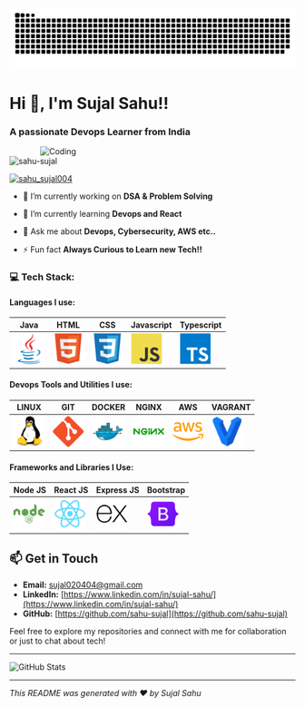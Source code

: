 <div align="center">
  <picture>
  <source
    media="(prefers-color-scheme: light)"
    srcset="https://raw.githubusercontent.com/platane/snk/output/github-contribution-grid-snake-dark.svg"
  />
  <source
    media="(prefers-color-scheme: light)"
    srcset="https://raw.githubusercontent.com/platane/snk/output/github-contribution-grid-snake.svg"
  />
  <img
    alt="github contribution grid snake animation"
    src="https://raw.githubusercontent.com/platane/snk/output/github-contribution-grid-snake.svg"
  />
</picture>
</div>

<h1 align="left">Hi 👋, I'm Sujal Sahu!!</h1>
<h3 align="left">A passionate Devops Learner from India</h3>
<img align="right" alt="Coding" width="450" src="https://i.pinimg.com/originals/81/17/8b/81178b47a8598f0c81c4799f2cdd4057.gif">

<p align="left"> <img src="https://komarev.com/ghpvc/?username=sahu-sujal&label=Profile%20views&color=0e75b6&style=flat" alt="sahu-sujal" /> </p>

<p align="left"> <a href="https://twitter.com/sahu_sujal004" target="blank"><img src="https://img.shields.io/twitter/follow/sahu_sujal004?logo=twitter&style=for-the-badge" alt="sahu_sujal004" /></a> </p>

- 🔭 I’m currently working on **DSA & Problem Solving**

- 🌱 I’m currently learning **Devops and React**

- 💬 Ask me about **Devops, Cybersecurity, AWS etc..**

- ⚡ Fun fact **Always Curious to Learn new Tech!!**

### 💻 Tech Stack:
#### Languages I use:
| Java | HTML | CSS | Javascript | Typescript
|----------|----------|----------|----------|----------|
|  <img src="https://github.com/devicons/devicon/blob/master/icons/java/java-original.svg" title="Python"  alt="Python" width="55" height="55"/> |  <img src="https://github.com/devicons/devicon/blob/master/icons/html5/html5-original.svg" title="HTML" alt="HTML" width="55" height="55"/> |  <img src="https://github.com/devicons/devicon/blob/master/icons/css3/css3-original.svg" title="CSS" alt="CSS" width="55" height="55"/>|  <img src="https://github.com/devicons/devicon/blob/master/icons/javascript/javascript-original.svg" title="CSS" alt="CSS" width="55" height="55"/>  |  <img src="https://github.com/devicons/devicon/blob/master/icons/typescript/typescript-original.svg" title="CSS" alt="CSS" width="55" height="55"/>

#### Devops Tools and Utilities I use:
| LINUX | GIT | DOCKER | NGINX | AWS | VAGRANT |
|----------|----------|----------|----------|----------|----------|
|<img src="https://github.com/devicons/devicon/blob/master/icons/linux/linux-original.svg" title="Linux" alt="Linux" width="55" height="55"/>|<img src="https://github.com/devicons/devicon/blob/master/icons/git/git-original.svg" title="GIT" alt="GIT" width="55" height="55"/>|<img src="https://github.com/devicons/devicon/blob/master/icons/docker/docker-original.svg" title="Docker" alt="Docker" width="55" height="55"/>| <img src="https://github.com/devicons/devicon/blob/master/icons/nginx/nginx-original.svg" title="NGINX" alt="NGINX" width="55" height="55"/>| <img src="https://github.com/devicons/devicon/blob/master/icons/amazonwebservices/amazonwebservices-plain-wordmark.svg" title="AWS" alt="AWS" width="55" height="55"/>| <img src="https://github.com/devicons/devicon/blob/master/icons/vagrant/vagrant-original.svg" title="Vagrant" alt="Vagrant" width="55" height="55"/>|



#### Frameworks and Libraries I Use:
| Node JS | React JS | Express JS | Bootstrap |
|----------|----------|----------|----------|
|  <img src="https://github.com/devicons/devicon/blob/master/icons/nodejs/nodejs-plain-wordmark.svg" title="Node Js" alt="Node Js" width="55" height="55"/>|  <img src="https://github.com/devicons/devicon/blob/master/icons/react/react-original.svg" title="React Js" alt="React Js" width="55" height="55"/>|  <img src="https://github.com/devicons/devicon/blob/master/icons/express/express-original.svg" title="Express Js" alt="Express Js" width="55" height="55"/>|  <img src="https://github.com/devicons/devicon/blob/master/icons/bootstrap/bootstrap-original.svg" title="Bootstrap" alt="bootstrap" width="55" height="55"/>|


## 📫 Get in Touch
- **Email:** [sujal020404@gmail.com](mailto:sujal020404@gmail.com)
- **LinkedIn:** [https://www.linkedin.com/in/sujal-sahu/](https://www.linkedin.com/in/sujal-sahu/)
- **GitHub:** [https://github.com/sahu-sujal](https://github.com/sahu-sujal)
 
Feel free to explore my repositories and connect with me for collaboration or just to chat about tech!

---

![GitHub Stats](https://streak-stats.demolab.com?user=sahu-sujal&theme=highcontrast&hide_border=true&border_radius=5&card_width=800)

---

*This README was generated with ❤️ by Sujal Sahu*
